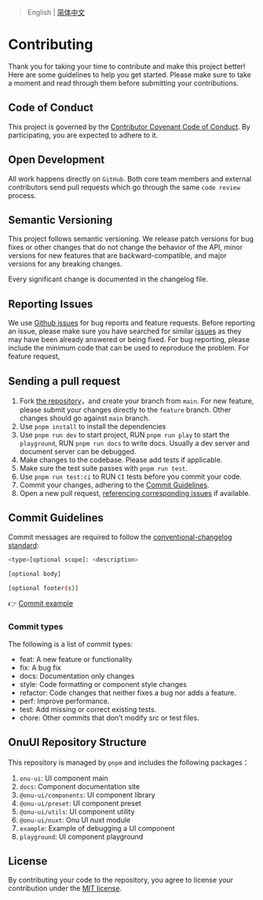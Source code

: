 
> English | [简体中文](./CONTRIBUTING.zh-CN.md)

# Contributing

Thank you for taking your time to contribute and make this project better! Here are some guidelines to help you get started. Please make sure to take a moment and read through them before submitting your contributions.

## Code of Conduct

This project is governed by the [Contributor Covenant Code of Conduct](./CODE_OF_CONDUCT.md). By participating, you are expected to adhere to it.

## Open Development

All work happens directly on `GitHub`. Both core team members and external contributors send pull requests which go through the same `code review` process.

## Semantic Versioning

This project follows semantic versioning. We release patch versions for bug fixes or other changes that do not change the behavior of the API, minor versions for new features that are backward-compatible, and major versions for any breaking changes.

Every significant change is documented in the changelog file.

## Reporting Issues

We use [Github issues](https://github.com/onu-ui/onu-ui/issues) for bug reports and feature requests. Before reporting an issue, please make sure you have searched for similar [issues](https://github.com/onu-ui/onu-ui/issues) as they may have been already answered or being fixed. For bug reporting, please include the minimum code that can be used to reproduce the problem. For feature request,

## Sending a pull request

1. Fork [the repository](https://github.com/onu-ui/onu-ui)，and create your branch from `main`. For new feature, please submit your changes directly to the `feature` branch. Other changes should go against `main` branch.
2. Use `pnpm install` to install the dependencies
3. Use `pnpm run dev` to start project, RUN `pnpm run play` to start the `playground`, RUN `pnpm run docs` to write docs. Usually a dev server and document server can be debugged.
4. Make changes to the codebase. Please add tests if applicable.
5. Make sure the test suite passes with `pnpm run test`.
6. Use `pnpm run test:ci` to RUN `CI` tests before you commit your code.
8. Commit your changes, adhering to the [Commit Guidelines](#commit-guidelines).
9. Open a new pull request, [referencing corresponding issues](https://docs.github.com/en/issues/tracking-your-work-with-issues/linking-a-pull-request-to-an-issue#linking-a-pull-request-to-an-issue-using-a-keyword) if available.

## Commit Guidelines

Commit messages are required to follow the [conventional-changelog standard](https://www.conventionalcommits.org/en/v1.0.0/):

```bash
<type>[optional scope]: <description>

[optional body]

[optional footer(s)]
```

👉 [Commit example](https://github.com/unocss/unocss/releases/tag/v0.39.0)

### Commit types

The following is a list of commit types:

- feat: A new feature or functionality
- fix: A bug fix
- docs: Documentation only changes
- style: Code formatting or component style changes
- refactor: Code changes that neither fixes a bug nor adds a feature.
- perf: Improve performance.
- test: Add missing or correct existing tests.
- chore: Other commits that don’t modify src or test files.

## OnuUI Repository Structure

This repository is managed by `pnpm` and includes the following packages：

1. `onu-ui`: UI component main
2. `docs`: Component documentation site
3. `@onu-ui/components`: UI component library
4. `@onu-ui/preset`: UI component preset
5. `@onu-ui/utils`: UI component utility
6. `@onu-ui/nuxt`: Onu UI nuxt module
7. `example`: Example of debugging a UI component
8. `playground`: UI component playground

## License

By contributing your code to the repository, you agree to license your contribution under the [MIT license](./LICENSE).
